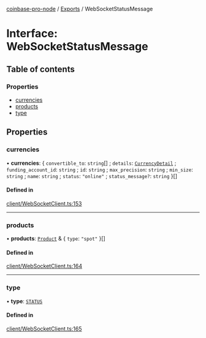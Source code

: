[coinbase-pro-node](../README.md) / [Exports](../modules.md) / WebSocketStatusMessage

# Interface: WebSocketStatusMessage

## Table of contents

### Properties

- [currencies](WebSocketStatusMessage.md#currencies)
- [products](WebSocketStatusMessage.md#products)
- [type](WebSocketStatusMessage.md#type)

## Properties

### currencies

• **currencies**: { `convertible_to`: `string`[] ; `details`: [`CurrencyDetail`](CurrencyDetail.md) ; `funding_account_id`: `string` ; `id`: `string` ; `max_precision`: `string` ; `min_size`: `string` ; `name`: `string` ; `status`: `"online"` ; `status_message?`: `string` }[]

#### Defined in

[client/WebSocketClient.ts:153](https://github.com/bennycode/coinbase-pro-node/blob/6b575f0/src/client/WebSocketClient.ts#L153)

---

### products

• **products**: [`Product`](Product.md) & { `type`: `"spot"` }[]

#### Defined in

[client/WebSocketClient.ts:164](https://github.com/bennycode/coinbase-pro-node/blob/6b575f0/src/client/WebSocketClient.ts#L164)

---

### type

• **type**: [`STATUS`](../enums/WebSocketResponseType.md#status)

#### Defined in

[client/WebSocketClient.ts:165](https://github.com/bennycode/coinbase-pro-node/blob/6b575f0/src/client/WebSocketClient.ts#L165)
